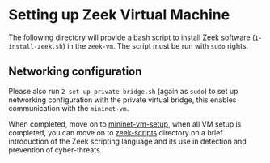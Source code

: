 # Setting up Zeek Virtual Machine

The following directory will provide a bash script to install Zeek software (`1-install-zeek.sh`) in the `zeek-vm`. The script must be run with `sudo` rights.

## Networking configuration
Please also run `2-set-up-private-bridge.sh` (again as `sudo`) to set up networking configuration with the private virtual bridge, this enables communication with the `mininet-vm`.

When completed, move on to [mininet-vm-setup](../mininet-vm-setup/README.md), when all VM setup is completed, you can move on to [zeek-scripts](../../zeek-scripts/README.md) directory on a brief introduction of the Zeek scripting language and its use in detection and prevention of cyber-threats.